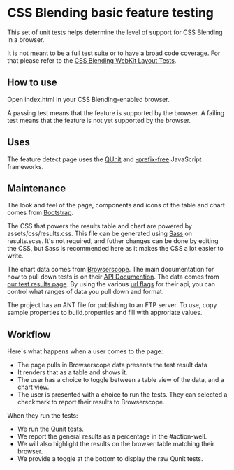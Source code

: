 CSS Blending basic feature testing
=================================
                                                                                                         
This set of unit tests helps determine the level of support for CSS Blending in a browser.

It is not meant to be a full test suite or to have a broad code coverage. For that please refer to the [CSS Blending WebKit Layout Tests](http://trac.webkit.org/browser/trunk/LayoutTests/css3/compositing).
    
How to use
----------
Open index.html in your CSS Blending-enabled browser.                        

A passing test means that the feature is supported by the browser.
A failing test means that the feature is not yet supported by the browser.

Uses
----
The feature detect page uses the [QUnit](https://github.com/jquery/qunit) and [-prefix-free](http://leaverou.github.com/prefixfree/) JavaScript frameworks.

Maintenance
-----------
The look and feel of the page, components and icons of the table and chart comes from [Bootstrap](http://twitter.github.com/bootstrap/).

The CSS that powers the results table and chart are powered by assets/css/results.css.  This file can be generated using 
[Sass](http://sass-lang.com/) on results.scss.  It's not required, and futher changes can be done by editing the CSS, but 
Sass is recommended here as it makes the CSS a lot easier to write.

The chart data comes from [Browserscope](http://www.browserscope.org/). The main documentation for how to pull down tests is on their [API Documention](http://www.browserscope.org/user/tests/howto). The data comes from [our test results page](http://www.browserscope.org/user/tests/table/agt1YS1wcm9maWxlcnINCxIEVGVzdBjwpLATDA?o=html&v=3&highlight=1).  By using the various [url flags](http://www.browserscope.org/user/tests/howto#urlparams) for their api, you can control what ranges of data you pull down and format. 

The project has an ANT file for publishing to an FTP server. To use, copy sample.properties to build.properties and fill with approriate values.

Workflow
--------
Here's what happens when a user comes to the page:
* The page pulls in Browserscope data presents the test result data
* It renders that as a table and shows it.
* The user has a choice to toggle between a table view of the data, and a chart view. 
* The user is presented with a choice to run the tests. They can selected a checkmark to report their results to Browserscope.

When they run the tests:
* We run the Qunit tests.
* We report the general results as a percentage in the #action-well.
* We will also highlight the results on the browser table matching their browser.
* We provide a toggle at the bottom to display the raw Qunit tests.
